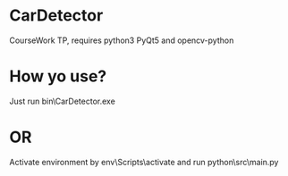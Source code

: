 # CarDetector
CourseWork TP, requires python3 PyQt5 and opencv-python
# How yo use?
Just run bin\CarDetector.exe
# OR
Activate environment by env\Scripts\activate and run python\src\main.py
